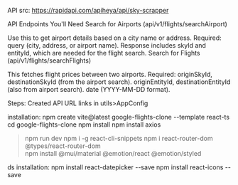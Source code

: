 API src: https://rapidapi.com/apiheya/api/sky-scrapper


API Endpoints You'll Need
Search for Airports (api/v1/flights/searchAirport)

Use this to get airport details based on a city name or address.
Required: query (city, address, or airport name).
Response includes skyId and entityId, which are needed for the flight search.
Search for Flights (api/v1/flights/searchFlights)

This fetches flight prices between two airports.
Required:
originSkyId, destinationSkyId (from the airport search).
originEntityId, destinationEntityId (also from airport search).
date (YYYY-MM-DD format).


Steps: 
Created API URL links in utils>AppConfig

installation:
npm create vite@latest google-flights-clone --template react-ts
cd google-flights-clone
npm install
npm install axios
>npm run dev
>npm i -g react-cli-snippets
>npm i react-router-dom @types/react-router-dom  
npm install @mui/material @emotion/react @emotion/styled 


ds installation:
npm install react-datepicker --save
npm install react-icons --save